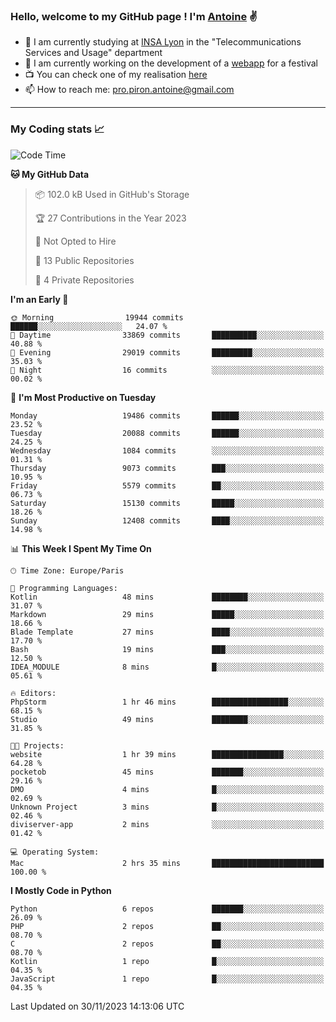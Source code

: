 ### Hello, welcome to my GitHub page ! I'm [Antoine](https://github.com/AntoinePiron) ✌️

- 🌱 I am currently studying at [INSA Lyon](https://www.insa-lyon.fr) in the "Telecommunications Services and Usage" department
- 🔭 I am currently working on the development of a [webapp](https://github.com/24HeuresINSA/Overbookd) for a festival
- 📺 You can check one of my realisation [here](https://astustc.fr)
- 📫 How to reach me: [pro.piron.antoine@gmail.com](mailto:pro.piron.antoine@gmail.com)

---

### My Coding stats 📈
<!--START_SECTION:waka-->
![Code Time](http://img.shields.io/badge/Code%20Time-198%20hrs%205%20mins-blue)

**🐱 My GitHub Data** 

> 📦 102.0 kB Used in GitHub's Storage 
 > 
> 🏆 27 Contributions in the Year 2023
 > 
> 🚫 Not Opted to Hire
 > 
> 📜 13 Public Repositories 
 > 
> 🔑 4 Private Repositories 
 > 
**I'm an Early 🐤** 

```text
🌞 Morning                19944 commits       ██████░░░░░░░░░░░░░░░░░░░   24.07 % 
🌆 Daytime                33869 commits       ██████████░░░░░░░░░░░░░░░   40.88 % 
🌃 Evening                29019 commits       █████████░░░░░░░░░░░░░░░░   35.03 % 
🌙 Night                  16 commits          ░░░░░░░░░░░░░░░░░░░░░░░░░   00.02 % 
```
📅 **I'm Most Productive on Tuesday** 

```text
Monday                   19486 commits       ██████░░░░░░░░░░░░░░░░░░░   23.52 % 
Tuesday                  20088 commits       ██████░░░░░░░░░░░░░░░░░░░   24.25 % 
Wednesday                1084 commits        ░░░░░░░░░░░░░░░░░░░░░░░░░   01.31 % 
Thursday                 9073 commits        ███░░░░░░░░░░░░░░░░░░░░░░   10.95 % 
Friday                   5579 commits        ██░░░░░░░░░░░░░░░░░░░░░░░   06.73 % 
Saturday                 15130 commits       █████░░░░░░░░░░░░░░░░░░░░   18.26 % 
Sunday                   12408 commits       ████░░░░░░░░░░░░░░░░░░░░░   14.98 % 
```


📊 **This Week I Spent My Time On** 

```text
🕑︎ Time Zone: Europe/Paris

💬 Programming Languages: 
Kotlin                   48 mins             ████████░░░░░░░░░░░░░░░░░   31.07 % 
Markdown                 29 mins             █████░░░░░░░░░░░░░░░░░░░░   18.66 % 
Blade Template           27 mins             ████░░░░░░░░░░░░░░░░░░░░░   17.70 % 
Bash                     19 mins             ███░░░░░░░░░░░░░░░░░░░░░░   12.50 % 
IDEA_MODULE              8 mins              █░░░░░░░░░░░░░░░░░░░░░░░░   05.61 % 

🔥 Editors: 
PhpStorm                 1 hr 46 mins        █████████████████░░░░░░░░   68.15 % 
Studio                   49 mins             ████████░░░░░░░░░░░░░░░░░   31.85 % 

🐱‍💻 Projects: 
website                  1 hr 39 mins        ████████████████░░░░░░░░░   64.28 % 
pocketob                 45 mins             ███████░░░░░░░░░░░░░░░░░░   29.16 % 
DMO                      4 mins              █░░░░░░░░░░░░░░░░░░░░░░░░   02.69 % 
Unknown Project          3 mins              █░░░░░░░░░░░░░░░░░░░░░░░░   02.46 % 
diviserver-app           2 mins              ░░░░░░░░░░░░░░░░░░░░░░░░░   01.42 % 

💻 Operating System: 
Mac                      2 hrs 35 mins       █████████████████████████   100.00 % 
```

**I Mostly Code in Python** 

```text
Python                   6 repos             ███████░░░░░░░░░░░░░░░░░░   26.09 % 
PHP                      2 repos             ██░░░░░░░░░░░░░░░░░░░░░░░   08.70 % 
C                        2 repos             ██░░░░░░░░░░░░░░░░░░░░░░░   08.70 % 
Kotlin                   1 repo              █░░░░░░░░░░░░░░░░░░░░░░░░   04.35 % 
JavaScript               1 repo              █░░░░░░░░░░░░░░░░░░░░░░░░   04.35 % 
```




 Last Updated on 30/11/2023 14:13:06 UTC
<!--END_SECTION:waka-->
